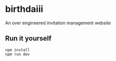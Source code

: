 # birthdaiii
An over engineered invitation management website


## Run it yourself
```
npm install
npm run dev
```